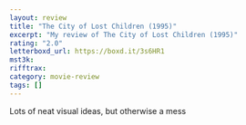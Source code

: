 ```yaml
---
layout: review
title: "The City of Lost Children (1995)"
excerpt: "My review of The City of Lost Children (1995)"
rating: "2.0"
letterboxd_url: https://boxd.it/3s6HR1
mst3k:
rifftrax:
category: movie-review
tags: []
---
```


Lots of neat visual ideas, but otherwise a mess
